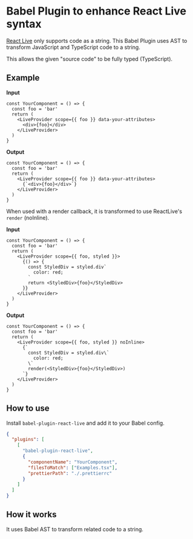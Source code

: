 # Babel Plugin to enhance React Live syntax

[React Live](https://github.com/FormidableLabs/react-live) only supports code as a string. This Babel Plugin uses AST to transform JavaScript and TypeScript code to a string.

This allows the given "source code" to be fully typed (TypeScript).

## Example

**Input**

```tsx
const YourComponent = () => {
  const foo = 'bar'
  return (
    <LiveProvider scope={{ foo }} data-your-attributes>
      <div>{foo}</div>
    </LiveProvider>
  )
}
```

**Output**

```tsx
const YourComponent = () => {
  const foo = 'bar'
  return (
    <LiveProvider scope={{ foo }} data-your-attributes>
      {`<div>{foo}</div>`}
    </LiveProvider>
  )
}
```

When used with a render callback, it is transformed to use ReactLive's `render` (noInline).

**Input**

```tsx
const YourComponent = () => {
  const foo = 'bar'
  return (
    <LiveProvider scope={{ foo, styled }}>
      {() => {
        const StyledDiv = styled.div`
          color: red;
        `
        return <StyledDiv>{foo}</StyledDiv>
      }}
    </LiveProvider>
  )
}
```

**Output**

```tsx
const YourComponent = () => {
  const foo = 'bar'
  return (
    <LiveProvider scope={{ foo, styled }} noInline>
      {`
        const StyledDiv = styled.div\`
          color: red;
        \`
        render(<StyledDiv>{foo}</StyledDiv>)
      `}
    </LiveProvider>
  )
}
```

## How to use

Install `babel-plugin-react-live` and add it to your Babel config.

```json
{
  "plugins": [
    [
      "babel-plugin-react-live",
      {
        "componentName": "YourComponent",
        "filesToMatch": ["Examples.tsx"],
        "prettierPath": "./.prettierrc"
      }
    ]
  ]
}
```

## How it works

It uses Babel AST to transform related code to a string.
